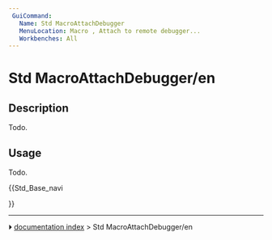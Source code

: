 ```yaml
---
 GuiCommand:
   Name: Std MacroAttachDebugger
   MenuLocation: Macro , Attach to remote debugger...
   Workbenches: All
---
```


# Std MacroAttachDebugger/en

## Description

Todo.

## Usage

Todo.





{{Std_Base_navi

}}



---
⏵ [documentation index](../README.md) > Std MacroAttachDebugger/en
